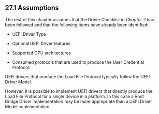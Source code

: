 <!--- @file
  27.1 Assumptions

  Copyright (c) 2012-2018, Intel Corporation. All rights reserved.<BR>

  Redistribution and use in source (original document form) and 'compiled'
  forms (converted to PDF, epub, HTML and other formats) with or without
  modification, are permitted provided that the following conditions are met:

  1) Redistributions of source code (original document form) must retain the
     above copyright notice, this list of conditions and the following
     disclaimer as the first lines of this file unmodified.

  2) Redistributions in compiled form (transformed to other DTDs, converted to
     PDF, epub, HTML and other formats) must reproduce the above copyright
     notice, this list of conditions and the following disclaimer in the
     documentation and/or other materials provided with the distribution.

  THIS DOCUMENTATION IS PROVIDED BY TIANOCORE PROJECT "AS IS" AND ANY EXPRESS OR
  IMPLIED WARRANTIES, INCLUDING, BUT NOT LIMITED TO, THE IMPLIED WARRANTIES OF
  MERCHANTABILITY AND FITNESS FOR A PARTICULAR PURPOSE ARE DISCLAIMED. IN NO
  EVENT SHALL TIANOCORE PROJECT  BE LIABLE FOR ANY DIRECT, INDIRECT, INCIDENTAL,
  SPECIAL, EXEMPLARY, OR CONSEQUENTIAL DAMAGES (INCLUDING, BUT NOT LIMITED TO,
  PROCUREMENT OF SUBSTITUTE GOODS OR SERVICES; LOSS OF USE, DATA, OR PROFITS;
  OR BUSINESS INTERRUPTION) HOWEVER CAUSED AND ON ANY THEORY OF LIABILITY,
  WHETHER IN CONTRACT, STRICT LIABILITY, OR TORT (INCLUDING NEGLIGENCE OR
  OTHERWISE) ARISING IN ANY WAY OUT OF THE USE OF THIS DOCUMENTATION, EVEN IF
  ADVISED OF THE POSSIBILITY OF SUCH DAMAGE.

-->

## 27.1 Assumptions

The rest of this chapter assumes that the Driver Checklist in _Chapter 2_ has
been followed and that the following items have already been identified:

* UEFI Driver Type

* Optional UEFI Driver features

* Supported CPU architectures

* Consumed protocols that are used to produce the User Credential Protocol.

UEFI drivers that produce the Load File Protocol typically follow the UEFI
Driver Model.

However, it is possible to implement UEFI drivers that directly produce the
Load File Protocol for a single device in a platform. In this case a Root
Bridge Driver implementation may be more appropriate than a UEFI Driver Model
implementation.
